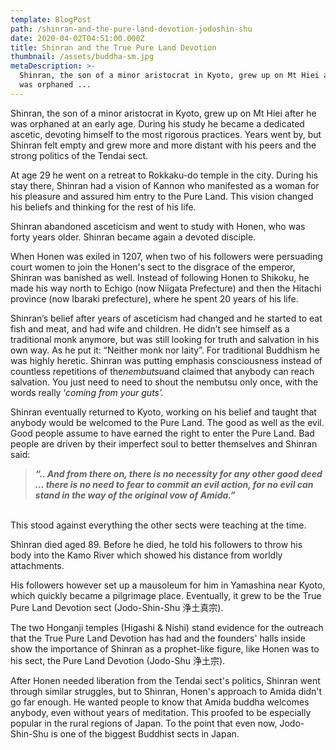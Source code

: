 ```yaml
---
template: BlogPost
path: /shinran-and-the-pure-land-devotion-jodoshin-shu
date: 2020-04-02T04:51:00.000Z
title: Shinran and the True Pure Land Devotion
thumbnail: /assets/buddha-sm.jpg
metaDescription: >-
  Shinran, the son of a minor aristocrat in Kyoto, grew up on Mt Hiei after he
  was orphaned ...
---
```

Shinran, the son of a minor aristocrat in Kyoto, grew up on Mt Hiei after he was orphaned at an early age. During his study he became a dedicated ascetic, devoting himself to the most rigorous practices. Years went by, but Shinran felt empty and grew more and more distant with his peers and the strong politics of the Tendai sect.

At age 29 he went on a retreat to Rokkaku-do temple in the city. During his stay there, Shinran had a vision of Kannon who manifested as a woman for his pleasure and assured him entry to the Pure Land. This vision changed his beliefs and thinking for the rest of his life.

Shinran abandoned asceticism and went to study with Honen, who was forty years older. Shinran became again a devoted disciple.

When Honen was exiled in 1207, when two of his followers were persuading court women to join the Honen's sect to the disgrace of the emperor, Shinran was banished as well. Instead of following Honen to Shikoku, he made his way north to Echigo (now Niigata Prefecture) and then the Hitachi province (now Ibaraki prefecture), where he spent 20 years of his life.

Shinran’s belief after years of asceticism had changed and he started to eat fish and meat, and had wife and children. He didn’t see himself as a traditional monk anymore, but was still looking for truth and salvation in his own way. As he put it: “Neither monk nor laity”. For traditional Buddhism he was highly heretic. Shinran was putting emphasis consciousness instead of countless repetitions of the*nembutsu*and claimed that anybody can reach salvation. You just need to need to shout the nembutsu only once, with the words really ‘*coming from your guts’.*

Shinran eventually returned to Kyoto, working on his belief and taught that anybody would be welcomed to the Pure Land. The good as well as the evil. Good people assume to have earned the right to enter the Pure Land. Bad people are driven by their imperfect soul to better themselves and Shinran said:

> ***“.. And from there on, there is no necessity for any other good deed … there is no need to fear to commit an evil action, for no evil can stand in the way of the original vow of Amida.”***

\
This stood against everything the other sects were teaching at the time.

Shinran died aged 89. Before he died, he told his followers to throw his body into the Kamo River which showed his distance from worldly attachments.

His followers however set up a mausoleum for him in Yamashina near Kyoto, which quickly became a pilgrimage place. Eventually, it grew to be the True Pure Land Devotion sect (Jodo-Shin-Shu 浄土真宗).

The two Honganji temples (Higashi & Nishi) stand evidence for the outreach that the True Pure Land Devotion has had and the founders' halls inside show the importance of Shinran as a prophet-like figure, like Honen was to his sect, the Pure Land Devotion (Jodo-Shu 浄土宗).

After Honen needed liberation from the Tendai sect's politics, Shinran went through similar struggles, but to Shinran, Honen's approach to Amida didn't go far enough. He wanted people to know that Amida buddha welcomes anybody, even without years of meditation. This proofed to be especially popular in the rural regions of Japan. To the point that even now, Jodo-Shin-Shu is one of the biggest Buddhist sects in Japan.
